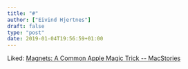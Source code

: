```yaml
---
title: "#"
author: ["Eivind Hjertnes"]
draft: false
type: "post"
date: 2019-01-04T19:56:59+01:00
---
```


Liked:
[Magnets:
A Common Apple Magic Trick -- MacStories](https://www.macstories.net/stories/magnets-a-common-apple-magic-trick/)
